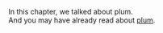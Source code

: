 In this chapter, we talked about plum.   
And you may have already read about [plum](chapter-plum.md).
